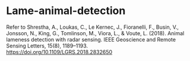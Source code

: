 # Lame-animal-detection
Refer to Shrestha, A., Loukas, C., Le Kernec, J., Fioranelli, F., Busin, V., Jonsson, N., King, G., Tomlinson, M., Viora, L., &amp; Voute, L. (2018). Animal lameness detection with radar sensing. IEEE Geoscience and Remote Sensing Letters, 15(8), 1189–1193. https://doi.org/10.1109/LGRS.2018.2832650
